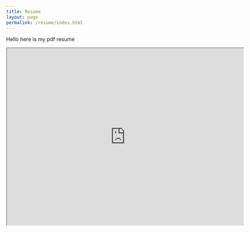 ```yaml
---
title: Resume
layout: page
permalink: /resume/index.html
---
```


<p>Hello here is my pdf resume</p>

<iframe src="https://drive.google.com/file/d/1N6BXPZIImprLOOchexYK0K3mpw8qA6hdpZfuH36X-YDU3pksmGPVQMVIbFEr/preview" width="640" height="480"></iframe>
